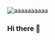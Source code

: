 ![aaaaaaaaaa](https://user-images.githubusercontent.com/68576630/119751584-d049a000-be71-11eb-8428-d0954f36404b.gif)

### Hi there 👋

<!--
**Agustina-vardaro/Agustina-vardaro** is a ✨ _special_ ✨ repository because its `README.md` (this file) appears on your GitHub profile.

Here are some ideas to get you started:

- 🔭 I’m currently working on ...
- 🌱 I’m currently learning ...
- 👯 I’m looking to collaborate on ...
- 🤔 I’m looking for help with ...
- 💬 Ask me about ...
- 📫 How to reach me: ...
- 😄 Pronouns: ...
- ⚡ Fun fact: ...
-->
